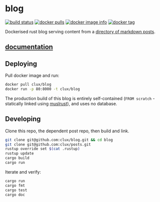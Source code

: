 # blog
[![build status](https://secure.travis-ci.org/clux/blog.svg)](http://travis-ci.org/clux/blog)
[![docker pulls](https://img.shields.io/docker/pulls/clux/blog.svg)](
https://hub.docker.com/r/clux/blog/)
[![docker image info](https://images.microbadger.com/badges/image/clux/blog.svg)](http://microbadger.com/images/clux/blog)
[![docker tag](https://images.microbadger.com/badges/version/clux/blog.svg)](https://hub.docker.com/r/clux/blog/tags/)

Dockerised rust blog serving content from a [directory of markdown posts](https://github.com/clux/posts).

## [documentation](http://clux.github.io/blog)

## Deploying
Pull docker image and run:

```sh
docker pull clux/blog
docker run -p 80:8000 -t clux/blog
```

The production build of this blog is entirely self-contained (`FROM scratch` - statically linked using [muslrust](https://github.com/clux/muslrust)), and uses no database.

## Developing
Clone this repo, the dependent post repo, then build and link.

```sh
git clone git@github.com:clux/blog.git && cd blog
git clone git@github.com:clux/posts.git
rustup override set $(cat .rustup)
rustup update
cargo build
cargo run
```

Iterate and verify:

```sh
cargo run
cargo fmt
cargo test
cargo doc
```
